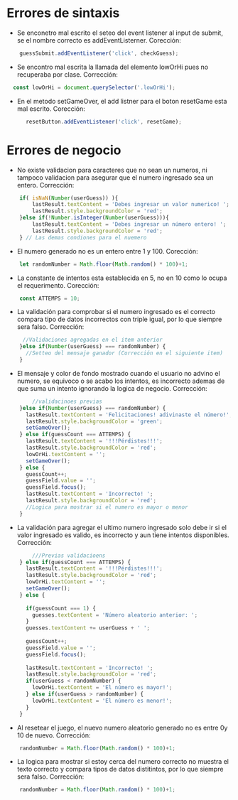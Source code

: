 # Errores de sintaxis
 
- Se enconetro mal escrito el seteo del event listener al input de submit, se el nombre correcto es addEventListerner. Corección:
```javascript
    guessSubmit.addEventListener('click', checkGuess);
```
- Se encontro mal escrita la llamada del elemento lowOrHi pues no recuperaba por clase. Corrección:
```javascript
  const lowOrHi = document.querySelector('.lowOrHi');
```

- En el metodo setGameOver, el add listner para el boton resetGame esta mal escrito. Corección:
```javascript
  	  resetButton.addEventListener('click', resetGame);
```

# Errores de negocio 

- No existe validacion para caracteres que no sean un numeros, ni tampoco validacion para asegurar que el numero ingresado sea un entero. Corrección:
```javascript
    if( isNaN(Number(userGuess)) ){
        lastResult.textContent = 'Debes ingresar un valor numerico! ';
        lastResult.style.backgroundColor = 'red';
    }else if(!Number.isInteger(Number(userGuess))){
        lastResult.textContent = 'Debes ingresar un número entero! ';
        lastResult.style.backgroundColor = 'red';
    } // Las demas condiones para el nuemero
```

- El numero generado no es un entero entre 1 y 100. Corección:
```javascript
    let randomNumber = Math.floor(Math.random() * 100)+1;
```

- La constante de intentos esta establecida en 5, no en 10 como lo ocupa el requerimento. Corección:
```javascript
    const ATTEMPS = 10;
```

- La validación para comprobar si el numero ingresado es el correcto compara tipo de datos incorrectos con triple igual, por lo que siempre sera falso. Corrección:
```javascript
     //Validaciones agregadas en el item anterior
    }else if(Number(userGuess) === randomNumber) {
      //Setteo del mensaje ganador (Corrección en el siguiente item)
    }
```

- El mensaje y color de fondo mostrado cuando el usuario no advino el numero, se equivoco o se acabo los intentos, es incorrecto ademas de que suma un intento ignorando la logica de negocio. Corrección:
```javascript 
        //validacinoes previas 
    }else if(Number(userGuess) === randomNumber) {
      lastResult.textContent = 'Felicitaciones! adivinaste el número!';
      lastResult.style.backgroundColor = 'green';
      setGameOver(); 
    } else if(guessCount === ATTEMPS) {
      lastResult.textContent = '!!!Pérdistes!!!';
      lastResult.style.backgroundColor = 'red';
      lowOrHi.textContent = '';
      setGameOver();
    } else {
      guessCount++;
      guessField.value = '';
      guessField.focus();
      lastResult.textContent = 'Incorrecto! ';
      lastResult.style.backgroundColor = 'red';
      //Logica para mostrar si el numero es mayor o menor
    }
```

- La validación para agregar el ultimo numero ingresado solo debe ir si el valor ingresado es valido, es incorrecto y aun tiene intentos disponibles. Corrección:
```javascript 
        ///Previas validacioens
    } else if(guessCount === ATTEMPS) {
      lastResult.textContent = '!!!Pérdistes!!!';
      lastResult.style.backgroundColor = 'red';
      lowOrHi.textContent = '';
      setGameOver();
    } else {
      
      if(guessCount === 1) {
        guesses.textContent = 'Número aleatorio anterior: ';
      }
      guesses.textContent += userGuess + ' ';
      
      guessCount++;
      guessField.value = '';
      guessField.focus();
      
      lastResult.textContent = 'Incorrecto! ';
      lastResult.style.backgroundColor = 'red';
      if(userGuess < randomNumber) {
        lowOrHi.textContent = 'El número es mayor!';
      } else if(userGuess > randomNumber) {
        lowOrHi.textContent = 'El número es menor!';
      }
    }
```

- Al resetear el juego, el nuevo numero aleatorio generado no es entre 0y 10 de nuevo. Corrección:
```javascript 
    randomNumber = Math.floor(Math.random() * 100)+1;
```

- La logica para mostrar si estoy cerca del numero correcto  no muestra el texto correcto y compara tipos de datos distitintos, por lo que siempre sera falso. Corrección:
```javascript 
    randomNumber = Math.floor(Math.random() * 100)+1;
```
    